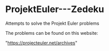 # ProjektEuler---Zedeku

Attempts to solve the Projekt Euler problems

The problems can be found on this website:

"https://projecteuler.net/archives"

